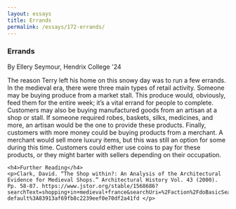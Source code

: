 ```yaml
---
layout: essays
title: Errands
permalink: /essays/172-errands/
---
```


<div id="witchcraft" class="essay">
  <h3 class="essay-title">Errands</h3>
  <div class="essay-author">By Ellery Seymour, Hendrix College '24</div>
  <div class="essay-content">
    <p>The reason Terry left his home on this snowy day was to run a few errands. In the medieval era, there were three main types of retail activity. Someone may be buying produce from a market stall. This produce would, obviously, feed them for the entire week; it’s a vital errand for people to complete. Customers may also be buying manufactured goods from an artisan at a shop or stall. If someone required robes, baskets, silks, medicines, and more, an artisan would be the one to provide these products. Finally, customers with more money could be buying products from a merchant. A merchant would sell more luxury items, but this was still an option for some during this time. Customers could either use coins to pay for these products, or they might barter with sellers depending on their occupation.  </p>
    
    <h4>Further Reading</h4>
    <p>Clark, David. “The Shop within?: An Analysis of the Architectural Evidence for Medieval Shops.” Architectural History Vol. 43 (2000). Pp. 58-87. https://www.jstor.org/stable/1568686?searchText=shopping+in+medieval+france&searchUri=%2Faction%2FdoBasicSearch%3FQuery%3Dshopping%2Bin%2Bmedieval%2Bfrance&ab_segments=0%2Fbasic_search_gsv2%2Fcontrol&refreqid=fastly-default%3A83913af69fb8c2239eef0e70df2a41fd </p>
  </div>
</div>
</div>
